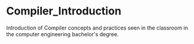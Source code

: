 # Compiler_Introduction
Introduction of Compiler concepts and practices seen in the classroom in the computer engineering bachelor's degree.
